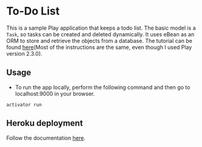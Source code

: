 # To-Do List

This is a sample Play application that keeps a todo list. The basic model is a `Task`, so tasks can be created and deleted
dynamically. It uses eBean as an ORM to store and retrieve the objects from a database. The tutorial can be found
[here](http://www.playframework.com/documentation/2.1.0/JavaTodoList)(Most of the instructions are the same, even though I used Play
version 2.3.0).

## Usage

* To run the app locally, perform the following command and then go to localhost:9000 in your browser.

`activator run`

## Heroku deployment

Follow the documentation [here](http://www.playframework.com/documentation/2.3.x/ProductionHeroku). 

